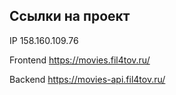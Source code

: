 ## Ссылки на проект

IP 158.160.109.76

Frontend https://movies.fil4tov.ru/

Backend https://movies-api.fil4tov.ru/
